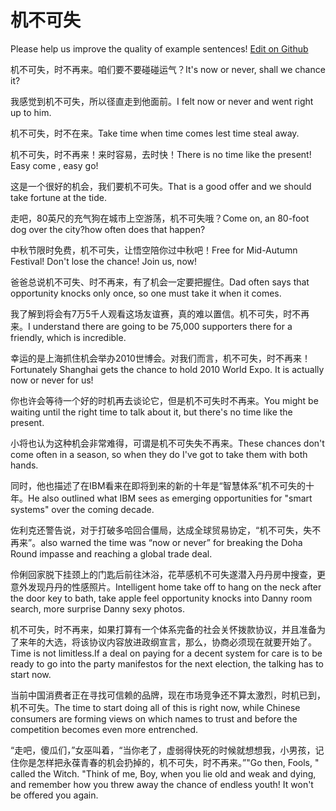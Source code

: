 # 机不可失

Please help us improve the quality of example sentences! [Edit on Github](https://github.com/jiyushe/jiyu-example-sentence-source/blob/main/chinese/jibukeshi.md)

<p><span class="chinese">机不可失，时不再来。咱们要不要碰碰运气？</span><span class="english">It's now or never, shall we chance it?</span></p>

<p><span class="chinese">我感觉到机不可失，所以径直走到他面前。</span><span class="english">I felt now or never and went right up to him.</span></p>

<p><span class="chinese">机不可失，时不在来。</span><span class="english">Take time when time comes lest time steal away.</span></p>

<p><span class="chinese">机不可失，时不再来！来时容易，去时快！</span><span class="english">There is no time like the present! Easy come , easy go!</span></p>

<p><span class="chinese">这是一个很好的机会，我们要机不可失。</span><span class="english">That is a good offer and we should take fortune at the tide.</span></p>

<p><span class="chinese">走吧，80英尺的充气狗在城市上空游荡，机不可失哦？</span><span class="english">Come on, an 80-foot dog over the city?how often does that happen?</span></p>

<p><span class="chinese">中秋节限时免费，机不可失，让悟空陪你过中秋吧！</span><span class="english">Free for Mid-Autumn Festival! Don't lose the chance! Join us, now!</span></p>

<p><span class="chinese">爸爸总说机不可失、时不再来，有了机会一定要把握住。</span><span class="english">Dad often says that opportunity knocks only once, so one must take it when it comes.</span></p>

<p><span class="chinese">我了解到将会有7万5千人观看这场友谊赛，真的难以置信。机不可失，时不再来。</span><span class="english">I understand there are going to be 75,000 supporters there for a friendly, which is incredible.</span></p>

<p><span class="chinese">幸运的是上海抓住机会举办2010世博会。对我们而言，机不可失，时不再来！</span><span class="english">Fortunately Shanghai gets the chance to hold 2010 World Expo. It is actually now or never for us!</span></p>

<p><span class="chinese">你也许会等待一个好的时机再去谈论它，但是机不可失时不再来。</span><span class="english">You might be waiting until the right time to talk about it, but there's no time like the present.</span></p>

<p><span class="chinese">小将也认为这种机会非常难得，可谓是机不可失失不再来。</span><span class="english">These chances don't come often in a season, so when they do I've got to take them with both hands.</span></p>

<p><span class="chinese">同时，他也描述了在IBM看来在即将到来的新的十年是“智慧体系”机不可失的十年。</span><span class="english">He also outlined what IBM sees as emerging opportunities for "smart systems" over the coming decade.</span></p>

<p><span class="chinese">佐利克还警告说，对于打破多哈回合僵局，达成全球贸易协定，“机不可失，失不再来”。</span><span class="english">also warned the time was “now or never” for breaking the Doha Round impasse and reaching a global trade deal.</span></p>

<p><span class="chinese">伶俐回家脱下挂颈上的门匙后前往沐浴，花苹感机不可失遂潜入丹丹房中搜查，更意外发现丹丹的性感照片。</span><span class="english">Intelligent home take off to hang on the neck after the door key to bath, take apple feel opportunity knocks into Danny room search, more surprise Danny sexy photos.</span></p>

<p><span class="chinese">机不可失，时不再来，如果打算有一个体系完备的社会关怀拨款协议，并且准备为了来年的大选，将该协议内容放进政纲宣言，那么，协商必须现在就要开始了。</span><span class="english">Time is not limitless.If a deal on paying for a decent system for care is to be ready to go into the party manifestos for the next election, the talking has to start now.</span></p>

<p><span class="chinese">当前中国消费者正在寻找可信赖的品牌，现在市场竞争还不算太激烈，时机已到，机不可失。</span><span class="english">The time to start doing all of this is right now, while Chinese consumers are forming views on which names to trust and before the competition becomes even more entrenched.</span></p>

<p><span class="chinese">“走吧，傻瓜们，”女巫叫着，“当你老了，虚弱得快死的时候就想想我，小男孩，记住你是怎样把永葆青春的机会扔掉的，机不可失，时不再来。”</span><span class="english">"Go then, Fools, " called the Witch. "Think of me, Boy, when you lie old and weak and dying, and remember how you threw away the chance of endless youth! It won't be offered you again.</span></p>

